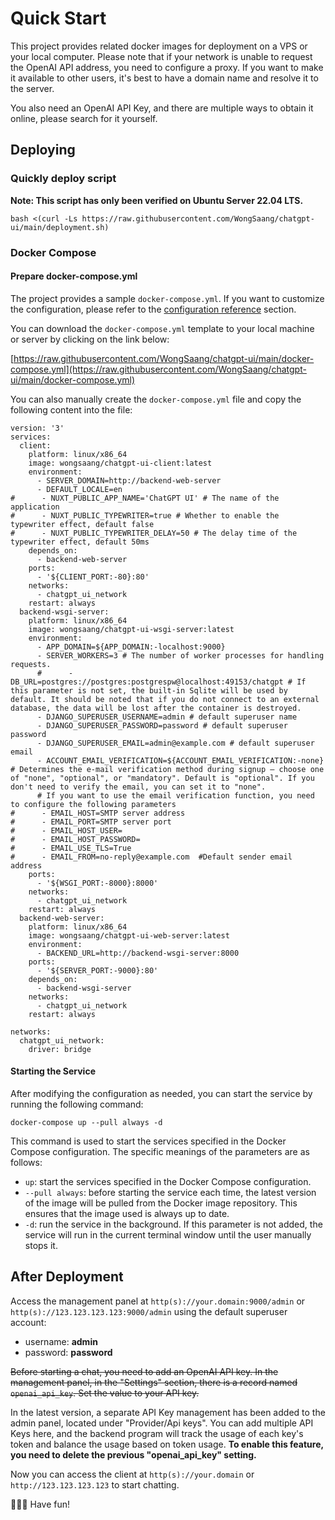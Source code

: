 # Quick Start

This project provides related docker images for deployment on a VPS or your local computer. Please note that if your network is unable to request the OpenAI API address, you need to configure a proxy. If you want to make it available to other users, it's best to have a domain name and resolve it to the server.

You also need an OpenAI API Key, and there are multiple ways to obtain it online, please search for it yourself.

## Deploying

### Quickly deploy script

**Note: This script has only been verified on Ubuntu Server 22.04 LTS.**

```
bash <(curl -Ls https://raw.githubusercontent.com/WongSaang/chatgpt-ui/main/deployment.sh)
```

### Docker Compose


#### Prepare docker-compose.yml

The project provides a sample `docker-compose.yml`. If you want to customize the configuration, please refer to the [configuration reference](/en/guide/configuration) section.

You can download the `docker-compose.yml` template to your local machine or server by clicking on the link below:

[https://raw.githubusercontent.com/WongSaang/chatgpt-ui/main/docker-compose.yml](https://raw.githubusercontent.com/WongSaang/chatgpt-ui/main/docker-compose.yml)

You can also manually create the `docker-compose.yml` file and copy the following content into the file:

```
version: '3'
services:
  client:
    platform: linux/x86_64
    image: wongsaang/chatgpt-ui-client:latest
    environment:
      - SERVER_DOMAIN=http://backend-web-server
      - DEFAULT_LOCALE=en
#      - NUXT_PUBLIC_APP_NAME='ChatGPT UI' # The name of the application
#      - NUXT_PUBLIC_TYPEWRITER=true # Whether to enable the typewriter effect, default false
#      - NUXT_PUBLIC_TYPEWRITER_DELAY=50 # The delay time of the typewriter effect, default 50ms
    depends_on:
      - backend-web-server
    ports:
      - '${CLIENT_PORT:-80}:80'
    networks:
      - chatgpt_ui_network
    restart: always
  backend-wsgi-server:
    platform: linux/x86_64
    image: wongsaang/chatgpt-ui-wsgi-server:latest
    environment:
      - APP_DOMAIN=${APP_DOMAIN:-localhost:9000}
      - SERVER_WORKERS=3 # The number of worker processes for handling requests.
      #      - DB_URL=postgres://postgres:postgrespw@localhost:49153/chatgpt # If this parameter is not set, the built-in Sqlite will be used by default. It should be noted that if you do not connect to an external database, the data will be lost after the container is destroyed.
      - DJANGO_SUPERUSER_USERNAME=admin # default superuser name
      - DJANGO_SUPERUSER_PASSWORD=password # default superuser password
      - DJANGO_SUPERUSER_EMAIL=admin@example.com # default superuser email
      - ACCOUNT_EMAIL_VERIFICATION=${ACCOUNT_EMAIL_VERIFICATION:-none} # Determines the e-mail verification method during signup – choose one of "none", "optional", or "mandatory". Default is "optional". If you don't need to verify the email, you can set it to "none".
      # If you want to use the email verification function, you need to configure the following parameters
#      - EMAIL_HOST=SMTP server address
#      - EMAIL_PORT=SMTP server port
#      - EMAIL_HOST_USER=
#      - EMAIL_HOST_PASSWORD=
#      - EMAIL_USE_TLS=True
#      - EMAIL_FROM=no-reply@example.com  #Default sender email address
    ports:
      - '${WSGI_PORT:-8000}:8000'
    networks:
      - chatgpt_ui_network
    restart: always
  backend-web-server:
    platform: linux/x86_64
    image: wongsaang/chatgpt-ui-web-server:latest
    environment:
      - BACKEND_URL=http://backend-wsgi-server:8000
    ports:
      - '${SERVER_PORT:-9000}:80'
    depends_on:
      - backend-wsgi-server
    networks:
      - chatgpt_ui_network
    restart: always

networks:
  chatgpt_ui_network:
    driver: bridge
```

#### Starting the Service

After modifying the configuration as needed, you can start the service by running the following command:

```
docker-compose up --pull always -d
```

This command is used to start the services specified in the Docker Compose configuration. The specific meanings of the parameters are as follows:

- `up`: start the services specified in the Docker Compose configuration.
- `--pull always`: before starting the service each time, the latest version of the image will be pulled from the Docker image repository. This ensures that the image used is always up to date.
- `-d`: run the service in the background. If this parameter is not added, the service will run in the current terminal window until the user manually stops it.

## After Deployment

Access the management panel at `http(s)://your.domain:9000/admin` or `http(s)://123.123.123.123:9000/admin` using the default superuser account:

- username: **admin**
- password: **password**

~~Before starting a chat, you need to add an OpenAI API key. In the management panel, in the "Settings" section, there is a record named `openai_api_key`. Set the value to your API key.~~

In the latest version, a separate API Key management has been added to the admin panel, located under "Provider/Api keys". You can add multiple API Keys here, and the backend program will track the usage of each key's token and balance the usage based on token usage. **To enable this feature, you need to delete the previous "openai_api_key" setting.**

Now you can access the client at `http(s)://your.domain` or `http://123.123.123.123` to start chatting.

🎉🎉🎉 Have fun!